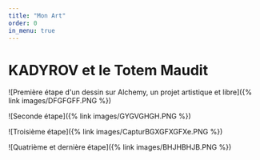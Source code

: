```yaml
---
title: "Mon Art"
order: 0
in_menu: true
---
```

# KADYROV et le Totem Maudit

![Première étape d'un dessin sur Alchemy, un projet artistique et libre]({% link images/DFGFGFF.PNG %})

![Seconde étape]({% link images/GYGVGHGH.PNG %})

![Troisième étape]({% link images/CapturBGXGFXGFXe.PNG %})

![Quatrième et dernière étape]({% link images/BHJHBHJB.PNG %}) 
